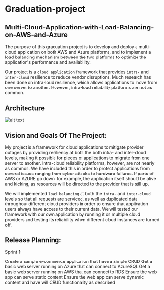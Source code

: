 # Graduation-project
## Multi-Cloud-Application-with-Load-Balancing-on-AWS-and-Azure

The purpose of this graduation project is to develop and deploy a multi-cloud application on both AWS and Azure platforms, and to implement a load balancing mechanism between the two platforms to optimize the application's performance and availability.

Our project is a `cloud application` framework that provides `intra-` and `inter-cloud` resilience to reduce vendor disruptions. Much research has been done on intra-loud resilience, which allows applications to move from one server to another. However, intra-loud reliability platforms are not as common.

## Architecture

![alt text](https://github.com/NAchref/Multi-Cloud-Application-with-Load-Balancing-on-AWS-and-Azure/blob/main/PLAN%20%26%20ARCHITECTURE/Architecture.jpg)

## Vision and Goals Of The Project: 

My project is a framework for cloud applications to mitigate provider outages by providing resiliency at both the both intra- and inter-cloud levels, making it possible for pieces of applications to migrate from one server to another. Intra-cloud reliability platforms, however, are not nearly as common. We have included this in order to protect applications from several issues ranging from cyber attacks to hardware failures. If parts of AWS or AZURE go down, for example, the application itself should be alive and kicking, as resources will be directed to the provider that is still up.

We will implemented `load balancing` at both the `intra-` and `inter-cloud` levels so that all requests are serviced, as well as duplicated data throughout different cloud providers in order to ensure that application users always have access to their current data. We will tested our framework with our own application by running it on multiple cloud providers and testing its reliability when different cloud instances are turned off.


## Release Planning:

Sprint 1:

Create a sample e-commerce application that have a simple CRUD
Get a basic web server running on Azure that can connect to AzureSQL
Get a basic web server running on AWS that can connect to RDS
Ensure the web app can serve static content
Ensure the web app can serve dynamic content and have will CRUD functionality as described


